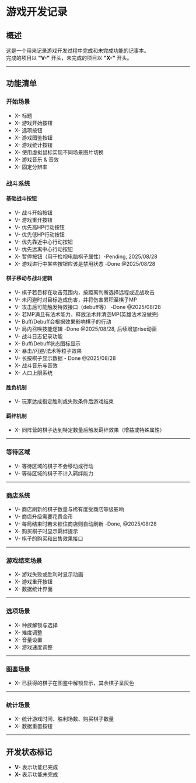 # 游戏开发记录

## 概述
这是一个用来记录游戏开发过程中完成和未完成功能的记事本。  
完成的项目以 **"V-"** 开头，未完成的项目以 **"X-"** 开头。

---

## 功能清单

### 开始场景
- X- 标题
- X- 游戏开始按钮
- X- 选项按钮
- X- 游戏图鉴按钮
- X- 游戏统计按钮
- X- 使用虚拟鼠标实现不同场景图片切换
- X- 游戏音乐 & 音效
- X- 固定分辨率

### 战斗系统
#### 基础战斗按钮
- V- 战斗开始按钮
- V- 游戏重开按钮
- V- 优先高HP行动按钮
- V- 优先低HP行动按钮
- V- 优先靠近中心行动按钮
- V- 优先远离中心行动按钮
- X- 暂停按钮（用于检视电脑棋子属性）-Pending, 2025/08/28
- X- 游戏进行中某些按钮应该是禁用状态  -Done @2025/08/28

#### 棋子移动与战斗逻辑
- V- 棋子若目标在攻击范围内，按距离判断选择远程或近战攻击
- V- 未闪避时对目标造成伤害，并将伤害累积至棋子MP
- V- 攻击后可能触发特效接口（debuff等） -Done @2025/08/28
- X- 若MP满且有法术能力，释放法术并清空MP(英雄法术没做完)
- V- Buff/Debuff会根据效果影响棋子的行动
- V- 局内召唤技能逻辑 -Done @2025/08/28, 后续增加rise动画
- V- 战斗日志记录功能
- X- Buff/Debuff状态图标显示
- X- 暴击/闪避/法术等粒子效果
- V- 长按棋子显示数据 - Done @2025/08/28
- X- 战斗音乐与音效
- X- 人口上限系统

#### 胜负机制
- V- 玩家达成指定胜利或失败条件后游戏结束

#### 羁绊机制
- X- 同阵营的棋子达到特定数量后触发羁绊效果（增益或特殊属性）

---

### 等待区域
- V- 等待区域的棋子不会移动或行动
- V- 等待区域的棋子不计入羁绊能力

---

### 商店系统
- V- 商店刷新的棋子数量与稀有度受商店等级影响
- V- 商店升级需要花费金币
- V- 每局结束时若未锁住商店则自动刷新 -Done, @2025/08/28
- X- 购买棋子时显示羁绊提示
- V- 棋子的购买和出售效果接口

---

### 游戏结束场景
- X- 游戏失败或胜利时显示动画
- X- 游戏重开按钮
- X- 数据统计界面

---

### 选项场景
- X- 种族解锁与选择
- X- 难度调整
- X- 音量设置
- X- 游戏速度调整

---

### 图鉴场景
- X- 已获得的棋子在图鉴中解锁显示，其余棋子呈灰色

---

### 统计场景
- X- 统计游戏时间、胜利场数、购买棋子数量
- X- 数据重置按钮

---

## 开发状态标记
- **V-** 表示功能已完成
- **X-** 表示功能未完成
